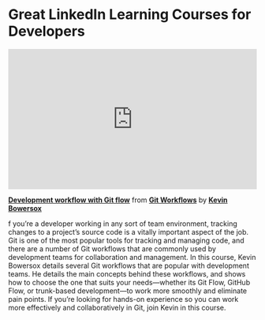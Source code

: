 <h1>Great LinkedIn Learning Courses for Developers</h1>

<div style="position:relative;height:0;padding-bottom:56.25%"><iframe width="640" height="360" src="https://www.linkedin.com/learning/embed/git-workflows/development-workflow-with-git-flow?autoplay=false&claim=AQFDAZxXXEkApAAAAYjaSAqpvyUb0uulf_iaM7EwAGhcNZQ96Arct4xeDjg_j1fQom8kDmZSiTAnd01XsNPI_irOhhvjhoccVEJAonBv-RB6YhzYJBME0V0_q5msm2ayaMavrfwV7nN0xeuSy9FnjbEKdYzAfDuAYm2kMaaXKnZPOvR4pfOUIwgAI1LxVyCqMe7oY4jQRGfDTj95K1O--MI0gH_BuM0nk0xgoG9-XlZrUHSqeMoImHiGn-VbU5qOc_NgmkQ980A_JcHTaDdMSxlwUc6I0Sp7C9gdkA6nstW2BpQdmS5bYYHll2rpItYCeYIWITsyV2jj6IIlW_Uy2pwbWHe4RO5lq3FWRC6EUtATUmZyjV6G1y04kKC9UGCCNO5RPCw5OUi3f9_IcmG0mquiupv13jtpIvE9WkrnpG5hr_jx_CcUjTWH_zwrLGpyC9Md2Kk5wKl_fg-s-BXHiouQneAYBYyWGufVAkwrNlzFK6DgOObToDeI9YhqLgTwMpzMt-npeMAViJEzDqRJexhlxDrFml-pBu8mB1RT0sKEXUxUSmqBbKAtAokS34PwpMsRPJQX3t5a55YEuCFfwpb8jhhrXPtNnELgBgfDLzqsnxGphv-vDXIsLvdWG8vMa_R1f6bJfGIgw27M8ZZUUxZsBDBST5f_T7efhUE-37rJb1SGGPA6ZNu2WpM_Rc3XAn0Gr-GTwg1KF1nR70dRjB-G2diZbMJq8oCD405DlDkowRLm2DWVLMnic-5m4Co_f2AI0jvX0ezc6kG-4NTHKrDJjAuxS_bcW6EEJxXkJ8M7nxGyLnRFGq6RBM8UVV68KJ8kKT1satzz3930gHm1qKCFUGXM96_fuCKmATKWgRZjZsyjiUpps6eQ3P0SLGepNw4yLnm1vz1Ppx2dF80UNF_RAhiUqQek07G_ivH_AV1veBAlW-QEqxyyAtjcudY3bGYL5wf9YlkvT0V2fPLtd_uEyLvANoxCfv-2-NZg-QMS2kcrrlP8_zHnoYyam5COvuUaPc0jld59-JGy8ad-LD2Hn71jw5a4VOYZHxEQua8_XO0t2ECxrv-BCD9QYKAPkQq9ReRFtZbsi6Yix1sIpb9h75HLe5r_Ye4DFJD9qry9aq2KTyQ1h6NPKFQZD5KIymDiaDjTw-CPaCr0IrZ7JwdroTFdmtc3clabhT-cGY0Ar0WWZGpg_SGIwhn7r3BXHGothA&lipi=urn%3Ali%3Apage%3Ad_learning_content%3B8I1Q9OQjQtCgVvgJ2blQzA%3D%3D&licu" mozallowfullscreen="true" webkitallowfullscreen="true" allowfullscreen="true" frameborder="0" style="position:absolute;width:100%;height:100%;left:0"></iframe></div><p><strong><a href="https://www.linkedin.com/learning/git-workflows/development-workflow-with-git-flow?trk=embed_lil">Development workflow with Git flow</a></strong> from <strong><a href="https://www.linkedin.com/learning/git-workflows?trk=embed_lil">Git Workflows</a></strong> by <strong><a href="https://www.linkedin.com/learning/instructors/kevin-bowersox?trk=embed_lil">Kevin Bowersox</a></strong></p>

f you’re a developer working in any sort of team environment, tracking changes to a project’s source code is a vitally important aspect of the job. Git is one of the most popular tools for tracking and managing code, and there are a number of Git workflows that are commonly used by development teams for collaboration and management. In this course, Kevin Bowersox details several Git workflows that are popular with development teams. He details the main concepts behind these workflows, and shows how to choose the one that suits your needs—whether its Git Flow, GitHub Flow, or trunk-based development—to work more smoothly and eliminate pain points. If you’re looking for hands-on experience so you can work more effectively and collaboratively in Git, join Kevin in this course.
